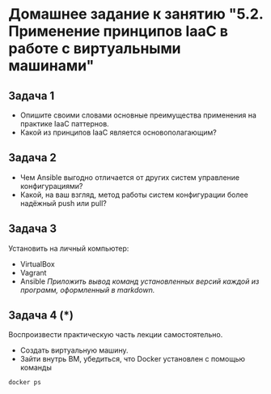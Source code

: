 
# Домашнее задание к занятию "5.2. Применение принципов IaaC в работе с виртуальными машинами"
## Задача 1
- Опишите своими словами основные преимущества применения на практике IaaC паттернов.
- Какой из принципов IaaC является основополагающим?
## Задача 2
- Чем Ansible выгодно отличается от других систем управление конфигурациями?
- Какой, на ваш взгляд, метод работы систем конфигурации более надёжный push или pull?
## Задача 3
Установить на личный компьютер:
- VirtualBox
- Vagrant
- Ansible
*Приложить вывод команд установленных версий каждой из программ, оформленный в markdown.*
## Задача 4 (*)
Воспроизвести практическую часть лекции самостоятельно.
- Создать виртуальную машину.
- Зайти внутрь ВМ, убедиться, что Docker установлен с помощью команды
```
docker ps
```
